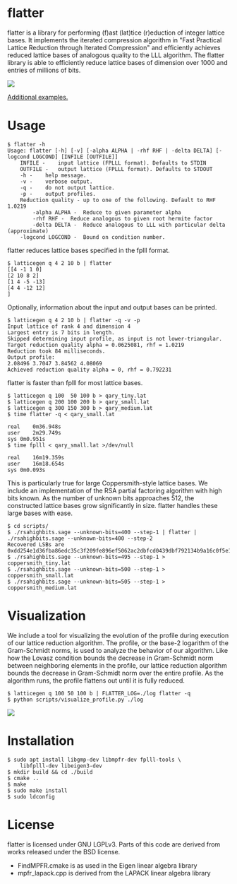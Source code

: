 # flatter #
flatter is a library for performing (f)ast (lat)tice (r)eduction of integer lattice bases. It implements the iterated compression algorithm in "Fast Practical Lattice Reduction through Iterated Compression" and efficiently achieves reduced lattice bases of analogous quality to the LLL algorithm. The flatter library is able to efficiently reduce lattice bases of dimension over 1000 and entries of millions of bits.

![](docs/qary_512.gif)

[Additional examples.](docs/example_profiles.md)

# Usage #
```
$ flatter -h
Usage: flatter [-h] [-v] [-alpha ALPHA | -rhf RHF | -delta DELTA] [-logcond LOGCOND] [INFILE [OUTFILE]]
	INFILE -	input lattice (FPLLL format). Defaults to STDIN
	OUTFILE -	output lattice (FPLLL format). Defaults to STDOUT
	-h -	help message.
	-v -	verbose output.
	-q -	do not output lattice.
	-p -	output profiles.
	Reduction quality - up to one of the following. Default to RHF 1.0219
		-alpha ALPHA -	Reduce to given parameter alpha
		-rhf RHF -	Reduce analogous to given root hermite factor
		-delta DELTA -	Reduce analogous to LLL with particular delta (approximate)
	-logcond LOGCOND -	Bound on condition number.
```

flatter reduces lattice bases specified in the fplll format.
```
$ latticegen q 4 2 10 b | flatter
[[4 -1 1 0]
[2 10 8 2]
[1 4 -5 -13]
[4 4 -12 12]
]
```
Optionally, information about the input and output bases can be printed.
```
$ latticegen q 4 2 10 b | flatter -q -v -p
Input lattice of rank 4 and dimension 4
Largest entry is 7 bits in length.
Skipped determining input profile, as input is not lower-triangular.
Target reduction quality alpha = 0.0625081, rhf = 1.0219
Reduction took 84 milliseconds.
Output profile:
2.08496 3.7047 3.84562 4.08069
Achieved reduction quality alpha = 0, rhf = 0.792231
```

flatter is faster than fplll for most lattice bases.
```
$ latticegen q 100  50 100 b > qary_tiny.lat
$ latticegen q 200 100 200 b > qary_small.lat
$ latticegen q 300 150 300 b > qary_medium.lat
$ time flatter -q < qary_small.lat

real	0m36.948s
user	2m29.749s
sys	0m0.951s
$ time fplll < qary_small.lat >/dev/null

real	16m19.359s
user	16m18.654s
sys	0m0.093s
```

This is particularly true for large Coppersmith-style lattice bases. We include an implementation of the RSA partial factoring algorithm with high bits known. As the number of unknown bits approaches 512, the constructed lattice bases grow significantly in size. flatter handles these large bases with ease.
```
$ cd scripts/
$ ./rsahighbits.sage --unknown-bits=400 --step-1 | flatter | ./rsahighbits.sage --unknown-bits=400 --step-2
Recovered LSBs are 0xdd254e1d36fba86edc35c3f209fe896ef5062ac2dbfcd0439dbf792134b9a16c0f5e1099241d02d68938b1a9f008c2c1fa7b
$ ./rsahighbits.sage --unknown-bits=495 --step-1 > coppersmith_tiny.lat
$ ./rsahighbits.sage --unknown-bits=500 --step-1 > coppersmith_small.lat
$ ./rsahighbits.sage --unknown-bits=505 --step-1 > coppersmith_medium.lat
```
# Visualization
We include a tool for visualizing the evolution of the profile during execution of our lattice reduction algorithm. The profile, or the base-2 logarithm of the Gram-Schmidt norms, is used to analyze the behavior of our algorithm. Like how the Lovasz condition bounds the decrease in Gram-Schmidt norm between neighboring elements in the profile, our lattice reduction algorithm bounds the decrease in Gram-Schmidt norm over the entire profile. As the algorithm runs, the profile flattens out until it is fully reduced.

```
$ latticegen q 100 50 100 b | FLATTER_LOG=./log flatter -q
$ python scripts/visualize_profile.py ./log
```
![](docs/visualizer.png)

# Installation
```
$ sudo apt install libgmp-dev libmpfr-dev fplll-tools \
	libfplll-dev libeigen3-dev
$ mkdir build && cd ./build
$ cmake ..
$ make
$ sudo make install
$ sudo ldconfig
```

# License
flatter is licensed under GNU LGPLv3. Parts of this code are derived from works released under the BSD license.

* FindMPFR.cmake is as used in the Eigen linear algebra library
* mpfr_lapack.cpp is derived from the LAPACK linear algebra library


